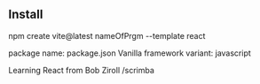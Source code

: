 ## Install

npm create vite@latest nameOfPrgm --template react

package name: package.json 
Vanilla framework
variant: javascript

Learning React from Bob Ziroll /scrimba
